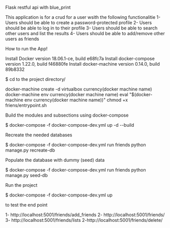 Flask restful api with blue_print

This application is for a crud for a user wsith the following functionalitie
1- Users should be able to create a password-protected profile
2- Users should be able to log in to their profile
3- Users should be able to search other users and list the results
4- Users should be able to add/remove other users as friends

How to run the App!

Install Docker version 18.06.1-ce, build e68fc7a
Install docker-compose version 1.22.0, build f46880fe
Install docker-machine version 0.14.0, build 89b8332

\$ cd to the project directory/

docker-machine create -d virtualbox currency(docker machine name)
docker-machine env currency(docker machine name)
eval "\$(docker-machine env currency(docker machine name))"
chmod +x friens/entrypoint.sh

Build the modules and subsections using docker-compose

\$ docker-compose -f docker-compose-dev.yml up -d --build

Recreate the needed databases

\$ docker-compose -f docker-compose-dev.yml run friends python manage.py recreate-db

Populate the database with dummy (seed) data

\$ docker-compose -f docker-compose-dev.yml run friends python manage.py seed-db

Run the project

\$ docker-compose -f docker-compose-dev.yml up

to test the end point

1- http://localhost:5001/friends/add_friends
2- http://localhost:5001/friends/<id>
3- http://localhost:5001/friends/lists
2-http://localhost:5001/friends/delete/<id>
